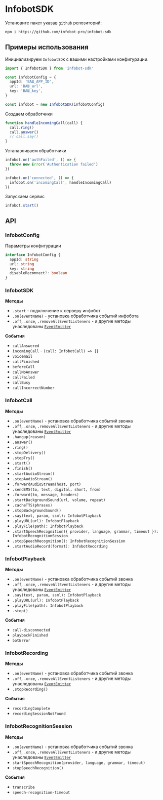 # InfobotSDK

Установите пакет указав `github` репозиторий:

```sh
npm i https://github.com/infobot-pro/infobot-sdk
```

## Примеры использования

Инициализируем `InfobotSDK` с вашими настройками конфигурации.

```ts
import { InfobotSDK } from 'infobot-sdk'

const infobotConfig = {
  appId: 'ВАШ_APP_ID',
  url: 'ВАШ_url',
  key: 'ВАШ_key',
}

const infobot = new InfobotSDK(infobotConfig)
```

Создаем обработчики

```ts
function handleIncomingCall(call) {
  call.ring()
  call.answer()
  // call.say()
}
```

Устанавливаем обработчики

```ts
infobot.on('authFailed', () => {
  throw new Error('Authentication failed')
})

infobot.on('connected', () => {
  infobot.on('incomingCall', handleIncomingCall)
})
```

Запускаем сервис

```ts
infobot.start()
```

## API

### InfobotConfig

Параметры конфигурации

```ts
interface InfobotConfig {
  appId: string
  url: string
  key: string
  disableReconnect?: boolean
}
```

### InfobotSDK

**Методы**

- `.start` - подключение к серверу инфобот
- `.on(eventName)` - установка обработчика событий инфобота
- `.off`, `.once`, `.removeAllEventListeners` - и другие методы унаследованы [`EventEmitter`](https://nodejs.org/api/events.html)

**События**

- `callAnswered`
- `incomingCall` - `(call: InfobotCall) => {}`
- `voicemail`
- `callFinished`
- `beforeCall`
- `callNoAnswer`
- `callFailed`
- `callBusy`
- `callIncorrectNumber`

### InfobotCall

**Методы**

- `.on(eventName)` - установка обработчика событий звонка
- `.off`, `.once`, `.removeAllEventListeners` - и другие методы унаследованы [`EventEmitter`](https://nodejs.org/api/events.html)
- `.hangup(reason)`
- `.answer()`
- `.ring()`
- `.stopDelivery()`
- `.stopTry()`
- `.start()`
- `.finish()`
- `.startAudioStream()`
- `.stopAudioStream()`
- `.forwardAudioStream(host, port)`
- `.sendSMS(to, text, digital, short, from)`
- `.forward(to, message, headers)`
- `.startBackgroundSound(url, volume, repeat)`
- `.cacheTTS(phrases)`
- `.stopBackgroundSound()`
- `.say(text, param, ssml): InfobotPlayback`
- `.playURL(url): InfobotPlayback`
- `.playFile(path): InfobotPlayback`
- `.startSpeechRecognition({ provider, language, grammar, timeout }): InfobotRecognitionSession`
- `.stopSpeechRecognition(): InfobotRecognitionSession`
- `.startAudioRecord(format): InfobotRecording`

### InfobotPlayback

**Методы**

- `.on(eventName)` - установка обработчика событий звонка
- `.off`, `.once`, `.removeAllEventListeners` - и другие методы унаследованы [`EventEmitter`](https://nodejs.org/api/events.html)
- `.say(text, param, ssml): InfobotPlayback`
- `.playURL(url): InfobotPlayback`
- `.playFile(path): InfobotPlayback`
- `.stop()`

**События**

- `call-disconnected`
- `playbackFinished`
- `botError`

### InfobotRecording

**Методы**

- `.on(eventName)` - установка обработчика событий звонка
- `.off`, `.once`, `.removeAllEventListeners` - и другие методы унаследованы [`EventEmitter`](https://nodejs.org/api/events.html)
- `.stopRecording()`

**События**

- `recordingComplete`
- `recordingSessionNotFound`

### InfobotRecognitionSession

**Методы**

- `.on(eventName)` - установка обработчика событий звонка
- `.off`, `.once`, `.removeAllEventListeners` - и другие методы унаследованы [`EventEmitter`](https://nodejs.org/api/events.html)
- `startSpeechRecognition(provider, language, grammar, timeout)`
- `stopSpeechRecognition()`

**События**

- `transcribe`
- `speech-recognition-timeout`
